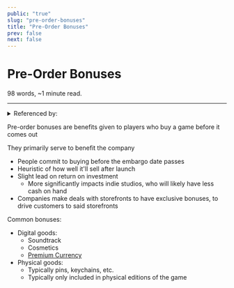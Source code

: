 ```yaml
---
public: "true"
slug: "pre-order-bonuses"
title: "Pre-Order Bonuses"
prev: false
next: false
---
```

<script setup>
import { data } from '../../git.data.ts';
import { useData } from 'vitepress';
const pageData = useData();
</script>
<h1 class="p-name">Pre-Order Bonuses</h1>
<p>98 words, ~1 minute read. <span v-html="data[`site/${pageData.page.value.relativePath}`]" /></p>
<hr/>

<details><summary>Referenced by:</summary><a href="/garden/video-game-monetization/index.md">Video Game Monetization</a></details>

Pre-order bonuses are benefits given to players who buy a game before it comes out

They primarily serve to benefit the company
- People commit to buying before the embargo date passes
- Heuristic of how well it'll sell after launch
- Slight lead on return on investment
	- More significantly impacts indie studios, who will likely have less cash on hand
- Companies make deals with storefronts to have exclusive bonuses, to drive customers to said storefronts

Common bonuses:
- Digital goods:
	- Soundtrack
	- Cosmetics
	- [Premium Currency](/garden/premium-currency/index.md)
- Physical goods:
	- Typically pins, keychains, etc.
	- Typically only included in physical editions of the game